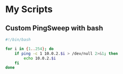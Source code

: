 # My Scripts

## Custom PingSweep with bash
```bash
#!/bin/bash 

for i in {1..254}; do
    if ping -c 1 10.0.2.$i > /dev/null 2>&1; then
        echo 10.0.2.$i
    fi
done 
```
